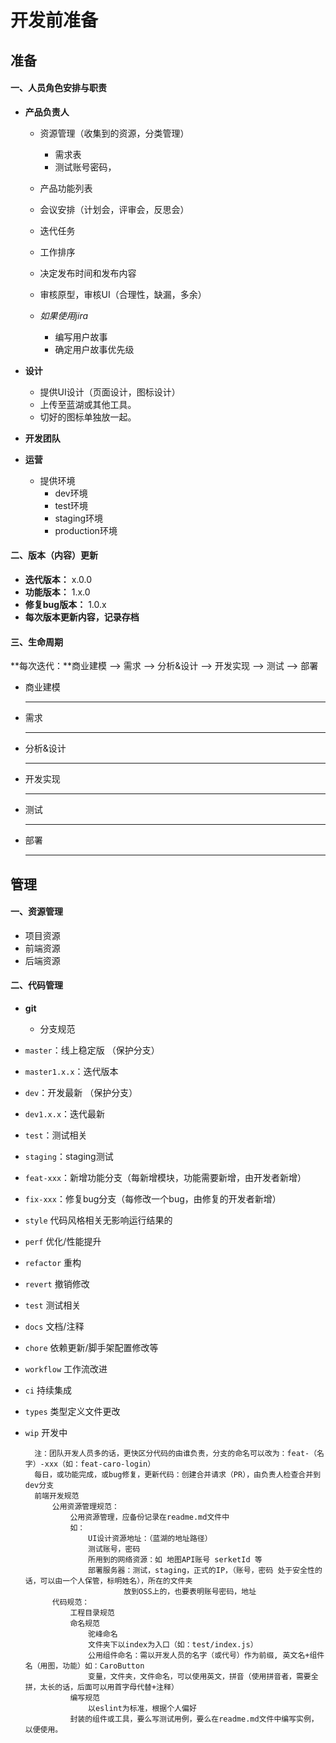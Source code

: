 # 开发前准备

## 准备
#### 一、人员角色安排与职责
- **产品负责人**
	- 资源管理（收集到的资源，分类管理）
		- 需求表
		- 测试账号密码，
	- 产品功能列表
	- 会议安排（计划会，评审会，反思会）
	- 迭代任务
	- 工作排序
	- 决定发布时间和发布内容
	- 审核原型，审核UI（合理性，缺漏，多余）

	- *如果使用jira*
	   - 编写用户故事
	   - 确定用户故事优先级

- **设计**
	- 提供UI设计（页面设计，图标设计）
	- 上传至蓝湖或其他工具。
	- 切好的图标单独放一起。

- **开发团队**
- **运营**
	- 提供环境
		- dev环境
		- test环境
		- staging环境
		- production环境

#### 二、版本（内容）更新
- **迭代版本：** x.0.0
- **功能版本：** 1.x.0
- **修复bug版本：** 1.0.x
- **每次版本更新内容，记录存档**

#### 三、生命周期
**每次迭代：**商业建模 --> 需求 --> 分析&设计 --> 开发实现 --> 测试 --> 部署
- 商业建模
	***
- 需求
	***
- 分析&设计
	***
- 开发实现
	***
- 测试
	***
- 部署
	***

## 管理
#### 一、资源管理
- 项目资源
- 前端资源
- 后端资源

#### 二、代码管理
- **git**
	- 分支规范
- `master`：线上稳定版 （保护分支）
- `master1.x.x`：迭代版本
- `dev`：开发最新 （保护分支）
- `dev1.x.x`：迭代最新
- `test`：测试相关
- `staging`：staging测试
- `feat-xxx`：新增功能分支（每新增模块，功能需要新增，由开发者新增）
- `fix-xxx`：修复bug分支（每修改一个bug，由修复的开发者新增）
- `style` 代码风格相关无影响运行结果的
- `perf` 优化/性能提升
- `refactor` 重构
- `revert` 撤销修改
- `test` 测试相关
- `docs` 文档/注释
- `chore` 依赖更新/脚手架配置修改等
- `workflow` 工作流改进
- `ci` 持续集成
- `types` 类型定义文件更改
- `wip` 开发中

		注：团队开发人员多的话，更快区分代码的由谁负责，分支的命名可以改为：feat-（名字）-xxx（如：feat-caro-login）
		每日，或功能完成，或bug修复，更新代码：创建合并请求（PR），由负责人检查合并到dev分支
		前端开发规范
			公用资源管理规范：
				公用资源管理，应备份记录在readme.md文件中
				如：
					UI设计资源地址：（蓝湖的地址路径）
					测试账号，密码
					所用到的网络资源：如 地图API账号 serketId 等
					部署服务器：测试，staging，正式的IP，（账号，密码 处于安全性的话，可以由一个人保管，标明姓名），所在的文件夹
							放到OSS上的，也要表明账号密码，地址
			代码规范：
				工程目录规范
				命名规范
					驼峰命名
					文件夹下以index为入口（如：test/index.js）
					公用组件命名：需以开发人员的名字（或代号）作为前缀, 英文名+组件名（用图，功能）如：CaroButton
					变量，文件夹，文件命名，可以使用英文，拼音（使用拼音者，需要全拼，太长的话，后面可以用首字母代替+注释）
				编写规范
					以eslint为标准，根据个人偏好
				封装的组件或工具，要么写测试用例，要么在readme.md文件中编写实例，以便使用。
